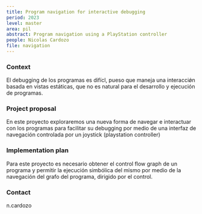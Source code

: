 ```yaml
---
title: Program navigation for interactive debugging
period: 2023
level: master
area: pil
abstract: Program navigation using a PlayStation controller
people: Nicolas Cardozo
file: navigation
---
```


### Context

El debugging de los programas es difícl, pueso que maneja una interacciǿn basada en vistas estáticas, que no es natural para el desarrollo y ejecución de programas.

### Project proposal

En este proyecto exploraremos una nueva forma de navegar e interactuar con los programas para facilitar su debugging por medio de una interfaz de navegación controlada por un joystick (playstation controller)

### Implementation plan

Para este proyecto es necesario obtener el control flow graph de un programa
y permitir la ejecución simbólica del mismo por medio de la navegación del grafo del programa, dirigido por el control.

### Contact

n.cardozo
